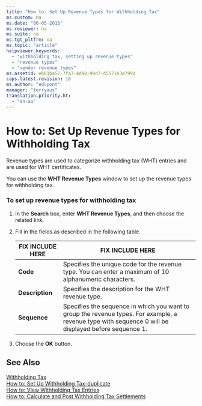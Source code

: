 ```yaml
---
title: "How to: Set Up Revenue Types for Withholding Tax"
ms.custom: na
ms.date: "06-05-2016"
ms.reviewer: na
ms.suite: na
ms.tgt_pltfrm: na
ms.topic: "article"
helpviewer_keywords: 
  - "withholding tax, setting up revenue types"
  - "revenue types"
  - "vendor revenue types"
ms.assetid: eb81ba57-7fa7-4d90-99d7-d557103e799d
caps.latest.revision: 16
ms.author: "edupont"
manager: "terryaus"
translation.priority.ht: 
  - "en-au"
---
```

# How to: Set Up Revenue Types for Withholding Tax
Revenue types are used to categorize withholding tax \(WHT\) entries and are used for WHT certificates.  
  
 You can use the **WHT Revenue Types** window to set up the revenue types for withholding tax.  
  
### To set up revenue types for withholding tax  
  
1.  In the **Search** box, enter **WHT Revenue Types**, and then choose the related link.  
  
2.  Fill in the fields as described in the following table.  
  
    |FIX INCLUDE HERE<!--[!INCLUDE[bp_tablefield](../../ApplicationDesign/includes/bp_tablefield_md.md)] -->|FIX INCLUDE HERE<!--[!INCLUDE[bp_tabledescription](../../ApplicationDesign/includes/bp_tabledescription_md.md)] -->|  
    |---------------------------------|---------------------------------------|  
    |**Code**|Specifies the unique code for the revenue type. You can enter a maximum of 10 alphanumeric characters.|  
    |**Description**|Specifies the description for the WHT revenue type.|  
    |**Sequence**|Specifies the sequence in which you want to group the revenue types. For example, a revenue type with sequence 0 will be displayed before sequence 1.|  
  
3.  Choose the **OK** button.  
  
## See Also  
 [Withholding Tax](../../LocalFunctionalityForMicrosoftDynamicsNav2016/Australia/withholding-tax.md)   
 [How to: Set Up Withholding Tax\-duplicate](../../LocalFunctionalityForMicrosoftDynamicsNav2016/Italy/how-to-set-up-withholding-tax-duplicate.md)   
 [How to: View Withholding Tax Entries](../../LocalFunctionalityForMicrosoftDynamicsNav2016/Australia/how-to-view-withholding-tax-entries.md)   
 [How to: Calculate and Post Withholding Tax Settlements](../../LocalFunctionalityForMicrosoftDynamicsNav2016/Australia/how-to-calculate-and-post-withholding-tax-settlements.md)
